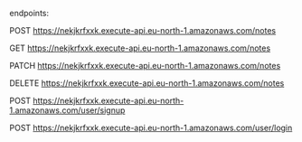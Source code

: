 endpoints:

POST
https://nekjkrfxxk.execute-api.eu-north-1.amazonaws.com/notes

GET
https://nekjkrfxxk.execute-api.eu-north-1.amazonaws.com/notes

PATCH
https://nekjkrfxxk.execute-api.eu-north-1.amazonaws.com/notes

DELETE
https://nekjkrfxxk.execute-api.eu-north-1.amazonaws.com/notes

POST
https://nekjkrfxxk.execute-api.eu-north-1.amazonaws.com/user/signup

POST
https://nekjkrfxxk.execute-api.eu-north-1.amazonaws.com/user/login

